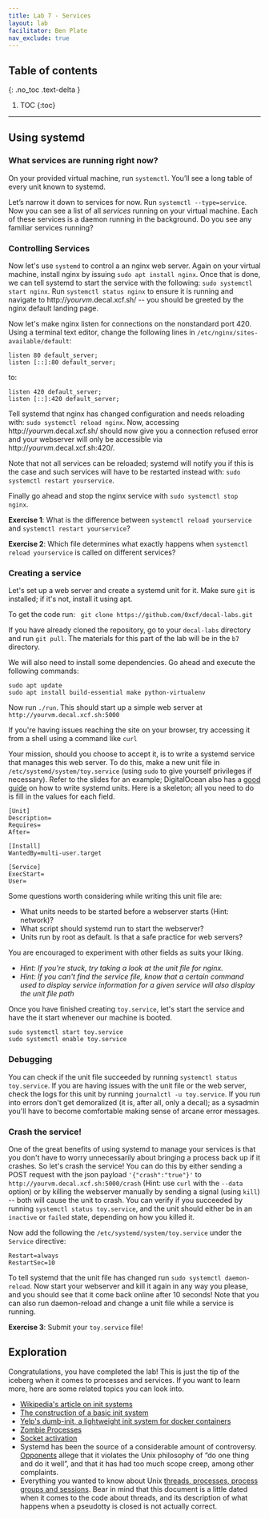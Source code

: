 ```yaml
---
title: Lab 7 - Services
layout: lab
facilitator: Ben Plate
nav_exclude: true
---
```


## Table of contents
{: .no_toc .text-delta }

1. TOC
{:toc}

---

## Using systemd

### What services are running right now?
On your provided virtual machine, run `systemctl`. You’ll see a long table of every unit known to systemd.

Let’s narrow it down to services for now. Run `systemctl --type=service`. Now you can see a list of all _services_ running on your virtual machine. Each of these services is a daemon running in the background. Do you see any familiar services running?

### Controlling Services
Now let's use `systemd` to control a an nginx web server. Again on your virtual machine, install nginx by issuing `sudo apt install nginx`. Once that is done, we can tell systemd to start the service with the following: `sudo systemctl start nginx`. Run `systemctl status nginx` to ensure it is running and navigate to http://*yourvm*.decal.xcf.sh/ -- you should be greeted by the nginx default landing page.

Now let's make nginx listen for connections on the nonstandard port 420. Using a terminal text editor, change the following lines in `/etc/nginx/sites-available/default`:

```nginx
listen 80 default_server;
listen [::]:80 default_server;
```

to:
```nginx
listen 420 default_server;
listen [::]:420 default_server;
```

Tell systemd that nginx has changed configuration and needs reloading with: `sudo systemctl reload nginx`. Now, accessing  http://*yourvm*.decal.xcf.sh/ should now give you a connection refused error and your webserver will only be accessible via http://*yourvm*.decal.xcf.sh:420/.

Note that not all services can be reloaded; systemd will notify you if this is the case and such services will have to be restarted instead with: `sudo systemctl restart yourservice`.

Finally go ahead and stop the nginx service with `sudo systemctl stop nginx`.

**Exercise 1**: What is the difference between `systemctl reload yourservice` and `systemctl restart yourservice`?

**Exercise 2**: Which file determines what exactly happens when `systemctl reload yourservice` is called on different services?

### Creating a service
Let's set up a web server and create a systemd unit for it. Make sure `git` is installed; if it's not, install it using apt.

To get the code run:
``` git clone https://github.com/0xcf/decal-labs.git```

If you have already cloned the repository, go to your `decal-labs` directory and run `git pull`. The materials for this part of the lab will be in the `b7` directory.

We will also need to install some dependencies. Go ahead and execute the following commands:

```
sudo apt update
sudo apt install build-essential make python-virtualenv
```

Now run `./run`. This should start up a simple web server at `http://yourvm.decal.xcf.sh:5000`

If you're having issues reaching the site on your browser, try accessing it from a shell using a command like `curl`

Your mission, should you choose to accept it, is to write a systemd service that manages this web server. To do this, make a new unit file in `/etc/systemd/system/toy.service` (using `sudo` to give yourself privileges if necessary). Refer to the slides for an example; DigitalOcean also has a [good guide](https://www.digitalocean.com/community/tutorials/understanding-systemd-units-and-unit-files) on how to write systemd units. Here is a skeleton; all you need to do is fill in the values for each field.

```
[Unit]
Description=
Requires=
After=

[Install]
WantedBy=multi-user.target

[Service]
ExecStart=
User=
```

Some questions worth considering while writing this unit file are:
* What units needs to be started before a webserver starts (Hint: network)?
* What script should systemd run to start the webserver?
* Units run by root as default. Is that a safe practice for web servers?

You are encouraged to experiment with other fields as suits your liking.

* *Hint: If you're stuck, try taking a look at the unit file for nginx.*
* *Hint: If you can't find the service file, know that a certain command used to display service information for a given service will also display the unit file path*

Once you have finished creating `toy.service`, let's start the service and have the it start whenever our machine is booted.
```
sudo systemctl start toy.service
sudo systemctl enable toy.service
```

### Debugging
You can check if the unit file succeeded by running `systemctl status toy.service`. If you are having issues with the unit file or the web server, check the logs for this unit by running `journalctl -u toy.service`.  If you run into errors don't get demoralized (it is, after all, only a decal); as a sysadmin you'll have to become comfortable making sense of arcane error messages.

### Crash the service!
One of the great benefits of using systemd to manage your services is that you don't have to worry unnecessarily about bringing a process back up if it crashes. So let's crash the service! You can do this by either sending a POST request with the json payload `'{"crash":"true"}'` to `http://yourvm.decal.xcf.sh:5000/crash` (Hint: use `curl` with the `--data` option) or by killing the webserver manually by sending a signal (using `kill`) -- both will cause the unit to crash. You can verify if you succeeded by running `systemctl status toy.service`, and the unit should either be in an `inactive` or `failed` state, depending on how you killed it.

Now add the following the `/etc/systemd/system/toy.service` under the `Service` directive:
```
Restart=always
RestartSec=10
```
To tell systemd that the unit file has changed run `sudo systemctl daemon-reload`. Now start your webserver and kill it again in any way you please, and you should see that it come back online after 10 seconds! Note that you can also run daemon-reload and change a unit file while a service is running.

**Exercise 3**: Submit your `toy.service` file!

## Exploration
Congratulations, you have completed the lab! This is just the tip of the iceberg when it comes to processes and services. If you want to learn more, here are some related topics you can look into.

- [Wikipedia's article on init systems](https://en.wikipedia.org/wiki/Init)
- [The construction of a basic init system](https://felipec.wordpress.com/2013/11/04/init/)
- [Yelp's dumb-init, a lightweight init system for docker containers](https://engineeringblog.yelp.com/2016/01/dumb-init-an-init-for-docker.html)
- [Zombie Processes](https://www.howtogeek.com/119815/htg-explains-what-is-a-zombie-process-on-linux/)
- [Socket activation](http://0pointer.de/blog/projects/socket-activated-containers.html)
- Systemd has been the source of a considerable amount of controversy. [Opponents](http://web.archive.org/web/20190208031551/http://without-systemd.org/wiki/index.php/Main_Page) allege that it violates the Unix philosophy of “do one thing and do it well”, and that it has had too much scope creep, among other complaints.
- Everything you wanted to know about Unix [threads, processes, process groups and sessions](https://www.win.tue.nl/~aeb/linux/lk/lk-10.html). Bear in mind that this document is a little dated when it comes to the code about threads, and its description of what happens when a pseudotty is closed is not actually correct.

